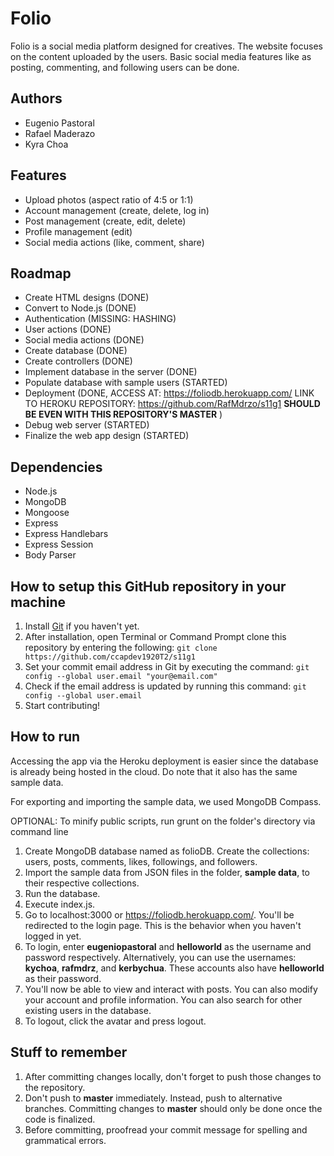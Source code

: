 # Folio

Folio is a social media platform designed for creatives. The website focuses on the content uploaded by the users. Basic social media features like as posting, commenting, and following users can be done.

## Authors
- Eugenio Pastoral
- Rafael Maderazo
- Kyra Choa

## Features
- Upload photos (aspect ratio of 4:5 or 1:1)
- Account management (create, delete, log in)
- Post management (create, edit, delete)
- Profile management (edit)
- Social media actions (like, comment, share)

## Roadmap
- Create HTML designs (DONE)
- Convert to Node.js (DONE)
- Authentication (MISSING: HASHING)
- User actions (DONE)
- Social media actions (DONE)
- Create database (DONE)
- Create controllers (DONE)
- Implement database in the server (DONE)
- Populate database with sample users (STARTED)
- Deployment (DONE, ACCESS AT: https://foliodb.herokuapp.com/  LINK TO HEROKU REPOSITORY: https://github.com/RafMdrzo/s11g1 **SHOULD BE EVEN WITH THIS REPOSITORY'S MASTER** )
- Debug web server (STARTED)
- Finalize the web app design (STARTED)

## Dependencies
- Node.js
- MongoDB
- Mongoose
- Express
- Express Handlebars
- Express Session
- Body Parser

## How to setup this GitHub repository in your machine

1. Install [Git](https://git-scm.com/downloads) if you haven't yet.
2. After installation, open Terminal or Command Prompt clone this repository by entering the following:
`git clone https://github.com/ccapdev1920T2/s11g1`
3. Set your commit email address in Git by executing the command:
`git config --global user.email "your@email.com"`
4. Check if the email address is updated by running this command:
`git config --global user.email`
5. Start contributing!

## How to run
Accessing the app via the Heroku deployment is easier since the database is already being hosted in the cloud. Do note that it also has the same sample data.

For exporting and importing the sample data, we used MongoDB Compass.

OPTIONAL: To minify public scripts, run grunt on the folder's directory via command line
1. Create MongoDB database named as folioDB. Create the collections: users, posts, comments, likes, followings, and followers.
2. Import the sample data from JSON files in the folder, **sample data**, to their respective collections.
3. Run the database.
4. Execute index.js.
5. Go to localhost:3000 or https://foliodb.herokuapp.com/. You'll be redirected to the login page. This is the behavior when you haven't logged in yet.
6. To login, enter **eugeniopastoral** and **helloworld** as the username and password respectively. Alternatively, you can use the usernames: **kychoa**, **rafmdrz**, and **kerbychua**. These accounts also have **helloworld** as their password.
7. You'll now be able to view and interact with posts. You can also modify your account and profile information. 
   You can also search for other existing users in the database.
8. To logout, click the avatar and press logout.

## Stuff to remember

1. After committing changes locally, don't forget to push those changes to the repository.
2. Don't push to **master** immediately. Instead, push to alternative branches. Committing changes to **master** should only be done once the code is finalized.
3. Before committing, proofread your commit message for spelling and grammatical errors.
